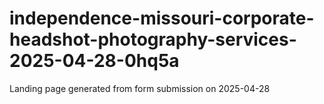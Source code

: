 # independence-missouri-corporate-headshot-photography-services-2025-04-28-0hq5a
Landing page generated from form submission on 2025-04-28
